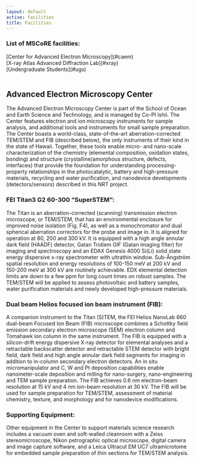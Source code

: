 ```yaml
---
layout: default
active: facilities
title: Facilities 
---
```


<div class="floatright">
<div class="box" markdown="1">
<h3>List of MSCoRE facilities:</h3>
[Center for Advanced Electron Microscopy](#caem)
<br>
[X-ray Atlas Advanced Diffraction Lab](#xray)
<br>
[Undergraduate Students](#ugs)
</div>
</div>
<br>
<h2>Advanced Electron Microscopy Center</h2>
The Advanced Electron Microscopy Center is part of the School of Ocean and Earth Science and Technology, and is managed by Co-PI Ishii.  
The Center features electron and ion microscopy instruments for sample analysis, and additional tools and instruments for small sample 
preparation. The Center boasts a world-class, state-of-the-art aberration-corrected TEM/STEM and FIB (described below), the only 
instruments of their kind in the state of Hawaii. Together, these tools enable micro- and nano-scale characterization of the chemistry 
(elemental composition, oxidation states, bonding) and structure (crystalline/amorphous structure, defects, interfaces) that provide the 
foundation for understanding processing-property relationships in the photocatalytic, battery and high-pressure materials, recycling and 
water purification, and nanodevice developments (detectors/sensors) described in this NRT project.
<br>
<h3>FEI Titan3 G2 60-300 “SuperSTEM”:</h3> The Titan is an aberration-corrected (scanning) transmission electron microscope, or TEM/STEM, that has 
an environmental enclosure for improved noise isolation (Fig. F4), as well as a monochromator and dual spherical aberration correctors for 
the probe and image in. It is aligned for operation at 80, 200 and 300 kV. It is equipped with a high angle annular dark field (HAADF) 
detector, Gatan Tridiem GIF (Gatan imaging filter) for imaging and spectroscopy and an EDAX Genesis 4000 Si(Li) solid state energy 
dispersive x-ray spectrometer with ultrathin window. Sub-Ångström spatial resolution and energy resolutions of 100-150 meV at 200 kV and 
150-200 meV at 300 kV are routinely achievable. EDX elemental detection limits are down to a few ppm for long count times on robust samples. 
The TEM/STEM will be applied to assess photovoltaic and battery samples, water purification materials and newly developed high-pressure 
materials.
<br>
<h3>Dual beam Helios focused ion beam instrument (FIB):</h3> A companion instrument to the Titan (S)TEM, the FEI Helios NanoLab 660 dual-beam Focused 
Ion Beam (FIB) microscope combines a Schottky field emission secondary electron microscope (SEM) electron column and Tomahawk ion column in 
the same instrument. The FIB is equipped with a silicon-drift energy dispersive X-ray detector for elemental analyses and a retractable 
backscatter detector and retractable STEM detector with bright field, dark field and high angle annular dark field segments for imaging 
in addition to in-column secondary electron detectors. An in situ micromanipulator and C, W and Pt deposition capabilities enable 
nanometer-scale deposition and milling for nano-surgery, nano-engineering and TEM sample preparation. The FIB achieves 0.6 nm 
electron-beam resolution at 15 kV and 4 nm ion-beam resolution at 30 kV. The FIB will be used for sample preparation for TEM/STEM, 
assessment of material chemistry, texture, and morphology and for nanodevice modifications.
<br>

<h3>Supporting Equipment:</h3> Other equipment in the Center to support materials science research includes a vacuum oven and soft-walled cleanroom 
with a Zeiss stereomicroscope, Nikon petrographic optical microscope, digital camera and image capture software, and a Leica Ultracut EM 
UC7 ultramicrotome for embedded sample preparation of thin sections for TEM/STEM analysis.

